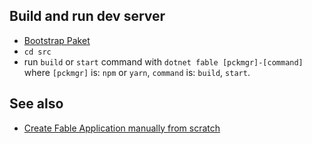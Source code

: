 ## Build and run dev server

- [Bootstrap Paket](https://gist.github.com/maestrow/94d99017380adbcadff29f048f423729#file-paket-bootstrap-md)
- `cd src`
- run `build` or `start` command with `dotnet fable [pckmgr]-[command]` where `[pckmgr]` is: `npm` or `yarn`, `command` is: `build`, `start`.

## See also

- [Create Fable Application manually from scratch](https://gist.github.com/maestrow/70ed3fcee7127cac9b860923ea5e76a2)